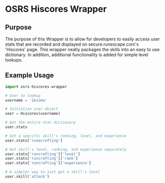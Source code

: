 # OSRS Hiscores Wrapper

## Purpose
  The purpose of this Wrapper is to allow for developers to easily access user stats that are recorded and displayed on secure.runescape.com's 'Hiscores' page.  This wrapper neatly packages the skills into an easy to use dictionary.  In addition, additional functionality is added for simple level lookups.
	
	
## Example Usage
```Python
import osrs-hiscores-wrapper

# User to lookup
username = 'Zezima'

# Initialize user object
user = Hiscores(username)

# Get the entire stat dictionary
user.stats

# Get a specific skill's ranking, level, and experience
user.stats['runecrafting']

# Get skill's level, ranking, and experience separately
user.stats['runcrafting']['level']
user.stats['runcrafting']['rank']
user.stats['runcrafting']['experience']

# A simpler way to just get a skill's level
user.skill('attack')
```
